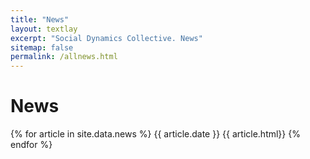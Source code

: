 ```yaml
---
title: "News"
layout: textlay
excerpt: "Social Dynamics Collective. News"
sitemap: false
permalink: /allnews.html
---
```


# News

{% for article in site.data.news %}
	{{ article.date }}
	{{ article.html}}
{% endfor %}
